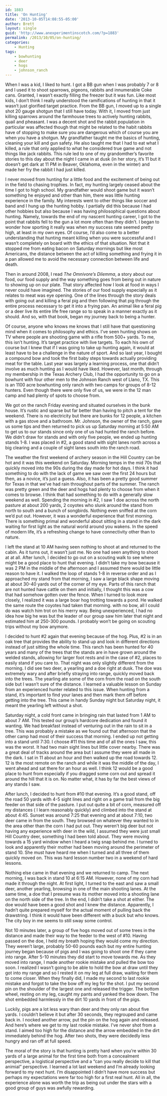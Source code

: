 ```yaml
---
id: 1883
title: 'On Hunting'
date: '2013-10-05T14:08:55-05:00'
author: Brett
layout: single
guid: 'http://www.anexperimentinscotch.com/?p=1883'
permalink: /2013/10/05/on-hunting/
categories:
    - Hunting
tags:
    - bowhunting
    - deer
    - hogs
    - johnson_ranch
---
```


When I was a kid, I liked to hunt. I got a BB gun when I was probably 7 or 8 and I used it to shoot sparrows, pigeons, rabbits and innumerable Coke cans. Granted, I wasn’t exactly filling the freezer but it was fun. Like most kids, I don’t think I really understood the ramifications of hunting in that it wasn’t just glorified target practice. From the BB gun, I moved up to a single shot 20 gauge shotgun that I still have today. With it, I moved from just killing sparrows around the farmhouse trees to actively hunting rabbits, quail and pheasant. I was a decent shot and the rabbit population in particular was affected though that might be related to the habit rabbits have of stopping to make sure you are dangerous which of course you are when you have a shotgun. My grandfather taught me the basics of hunting, cleaning your kill and gun safety. He also taught me that I had to eat what I killed, a rule that only applied to what he considered true game and not things like jack rabbits. This rule led to one of my grandomther’s favorite stories to this day about the night I came in at dusk (in her story, it’s 11 but it doesn’t get dark at 11 PM in Beaver, Oklahoma, even in the winter) and made her fry the rabbit I had just killed.

I never moved from hunting for a little food and the excitement of being out in the field to chasing trophies. In fact, my hunting largely ceased about the time I got to high school. My grandfather would shoot game but it wasn’t something he enjoyed and other than him, there was little hunting experience in the family. My interests went to other things like soccer and band and I hung up the hunting hobby. I partially did this because I had other hobbies but also because I was having philosophical questions about hunting. Namely, towards the end of my nascent hunting career, I got to the point that rabbits fell to the gun a lot more often than they didn’t. I began to wonder how sporting it really was when my success rate seemed pretty high, at least in my own eyes. Of course, I’d also come to a better understanding that hunting meant killing when you were successful and I wasn’t completely on board with the ethics of that situation. Not that it stopped me from eating bacon on Saturday mornings but like most Americans, the distance between the act of killing something and frying it in a pan allowed me to avoid the necessary connection between life and death.

Then in around 2008, I read *The Omnivore’s Dilemma*, a story about our food, our food supply and the way something goes from being out in nature to showing up on our plate. That story affected how I look at food in ways I never could have imagined. The stories of our food supply especially as it relates to meat was eye opening. One of the lines through the story deals with going out and killing a feral pig and then following that pig through the entire process necessary to get it into a frying pan. An animal like a feral pig or a deer live its entire life free range so to speak in a manner exactly as it should. And so, with that book, began my journey back to being a hunter.

Of course, anyone who knows me knows that I still have that questioning mind when it comes to philosophy and ethics. I’ve seen hunting shows on TV where people are shooting game with a rifle from 500+ yards. To me, this isn’t hunting. It’s target practice with live targets. To each his own of course but I knew that if I was going to take up hunting again, it would at least have to be a challenge in the nature of sport. And so last year, I bought a compound bow and took the first baby steps towards actually providing meat for the table. Last year was largely a learning process, one that didn’t involve as much hunting as I would have liked. However, last month, through my membership in the Texas Archery Club, I had the opportunity to go on a bowhunt with four other men to the Johnson Ranch west of Llano, TX. This is an 1100 acre bowhunting only ranch with two camps for groups of 8-12 hunters. Even though there were only five of us, we were in the 12 man camp and had plenty of spots to choose from.

We got on the ranch Friday evening and situated ourselves in the bunk house. It’s rustic and sparse but far better than having to pitch a tent for the weekend. There is no electricity but there are bunks for 12 people, a kitchen with a gas stove and a bathroom. Mr. Johnson, the owner of the ranch, gave us some tips and then returned to pick us up Saturday morning at 5:50 AM to get us to our stands since only one of us had hunted the ranch before. We didn’t draw for stands and with only five people, we ended up hunting stands 1-8. I was placed in #2, a good stand with sight lanes north across a big clearing and a couple of sight lanes south into the ranch road.

The weather the first weekend of archery season in the Hill Country can be hot and it was this weekend on Saturday. Morning temps in the mid 70s that quickly moved into the 90s during the day made for hot days. I think it had something to do with the lack of game we saw over the first 24 hours but then, as a novice, it’s just a guess. Also, it has been a pretty good summer for Texas in that we’ve had rain throughout parts of the summer. The ranch was pretty green and the deer and hogs had plenty to choose from when it comes to browse. I think that had something to do with a generally slow weekend as well. Spending the morning in #2, I saw 1 doe across the north pasture at about 200 yards, 2 coyotes who slunk around the stand from north to south and a bunch of songbirds. Nothing even sniffed at the corn we’d put out. However, it was a wonderful experience that first morning. There is something primal and wonderful about sitting in a stand in the dark waiting for first light as the natural world around you wakens. In the speed of modern life, it’s a refreshing change to have connectivity other than to nature.

I left the stand at 10 AM having seen nothing to shoot at and returned to the cabin. As it turns out, it wasn’t just me. No one had seen anything to shoot at at all. After lunch, I decided to go out on a scouting walk to see where might be a good place to hunt that evening. I didn’t take my bow because it was 2 PM in the middle of the afternoon and I assumed there would be little reason to have it. I walked the loop of stands 1-8 in reverse order and as I approached my stand from that morning, I saw a large black shape moving at about 30-40 yards out of the corner of my eye. Parts of this ranch that are not hunted have cattle on them and initially, I thought this was a cow that had somehow gotten over the fence. When I turned to look more closely, I realized it was a large boar hog trotting towards a pond. He walked the same route the coyotes had taken that morning. with no bow, all I could do was watch him trot on his merry way. Being unexperienced, I had no idea how big he was but the leader of our group saw him later that night and estimated him at 250-300 pounds. I probably won’t be going on scouting trips without my bow anymore.

I decided to hunt #2 again that evening because of the hog. Plus, #2 is in an oak tree that provides the ability to stand up and look in different directions instead of just sitting the whole time. This ranch has been hunted for 40 years and many of the trees that the stands are in have grown around the welded stands, allowing for larger foot rests and in the case of #2, places to easily stand if you care to. That night was only slightly different from the morning. I did see two deer, a yearling and a doe right at dusk. The doe was extremely wary and after briefly straying into range, quickly moved back into the trees. The yearling ate some of the corn from the road on the south side but I wasn’t sure of the distance. I learned a valuable lesson on Sunday from an experienced hunter related to this issue. When hunting from a stand, it’s important to find your lanes and then mark them off before getting into the tree. This came in handy Sunday night but Saturday night, it meant the yearling left without a shot.

Saturday night, a cold front came in bringing rain that lasted from 1 AM to about 7 AM. This tested our group’s hardcore dedication and found it wanting. We had breakfast instead of venturing out in the rain to sit in a tree. This was probably a mistake as we found out that afternoon that the other camp had most of their success that morning. I ended up not getting into a stand until 7:30. I choose #11 this time and of all the ones I saw, this was the worst. It had two main sight lines but little cover nearby. There was a great deal of tracks around the area but I assume they were all made in the dark. I sat in 11 about an hour and then walked up the road towards 12. 12 is the most remote on the ranch and while it was the middle of the day, I went ahead and sat there for an hour as well. I think 12 would be a good place to hunt from especially if you dragged some corn out and spread it around the hill that it is on. No matter what, it has by far the best views of any stands I saw.

After lunch, I decided to hunt from #10 that evening. It’s a good stand, off the road 50 yards with 4-5 sight lines and right on a game trail from the big feeder on that side of the pasture. I put out quite a bit of corn, measured off my distances ( I learn reasonably quickly) and climbed into the stand at about 4:45. Sunset was around 7:25 that evening and at about 7:10, two deer came in from the south. They browsed on whatever they wanted to in the area other than the corn I had put out. They weren’t big deer but not having any experience with deer in the wild, I assumed they were just small Hill Country deer, something I had been told about. They were moving towards a 15 yard window when I heard a twig snap behind me. I turned to look and apparently their mother had been moving around the perimeter of stand 10. She must have heard me when I turned and all three of them quickly moved on. This was hard lesson number two in a weekend of hard lessons.

Nothing else came in that evening and we returned to camp. The next morning, I was back in stand 10 at 6:15 AM. However, none of my corn had made it through the night. At first light, I turned to the east and saw a small deer, another yearling, browsing in one of the main shooting lanes. At the same time, a doe that I presume was its mother moved into a shooting lane on the north side of the tree. In the end, I didn’t take a shot at either. The doe would have been a good shot and I knew the distance. Apparently, I hadn’t quite prepared myself for the actual moment of pulling back the drawstring. I think it would have been different with a buck but who knows. The city boy in me seems to still sway some control.

Not 10 minutes later, a group of five hogs moved out of some trees in the distance and made their way to the feeder to the west of #10. Having passed on the doe, I held my breath hoping they would come my direction. They weren’t large, probably 50-60 pounds each but my entire hunting journey began because of pigs and I was going to shoot one if they came into range. After 5-10 minutes they did start to move towards me. As they moved into range, I made another rookie mistake and pulled the bow too soon. I realized I wasn’t going to be able to hold the bow at draw until they got into my range and so I rested it on my leg at full draw, waiting for them to come closer. When they finally did, I made my second to last rookie mistake and forgot to take the bow off my leg for the shot. I put my second pin on the shoulder of the largest one and released the trigger. The bottom wheel, resting on my leg, caught my pants and yanked the bow down. The shot embedded harmlessly in the dirt 10 yards in front of the pigs.

Luckily, pigs are a lot less wary than deer and they only ran about five yards. I couldn’t believe it but after 30 seconds, they regrouped and came back in. I nocked another arrow, put the pin on the hog again and released. And here’s where we get to my last rookie mistake. I’ve never shot from a stand. I aimed too high for the distance and the arrow embedded in the dirt immediately behind the hog. After two shots, they were decidedly less hungry and ran off at full speed.

The moral of the story is that hunting is pretty hard when you’re within 30 yards of a large animal for the first time both from a concealment perspective, a logistical perspective and a “can you really decide to kill that animial” perspective. I learned a lot last weekend and I’m already looking forward to my next hunt. I’m disappointed I didn’t have more success but perhaps my expectations were far too high for a first real hunt. All in all, the experience alone was worth the trip as being out under the stars with a good group of guys was awfully rewarding.